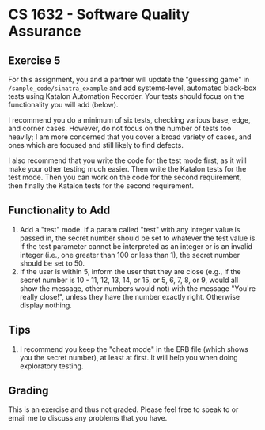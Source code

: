 # CS 1632 - Software Quality Assurance

## Exercise 5

For this assignment, you and a partner will update the "guessing game" in `/sample_code/sinatra_example` and add systems-level, automated black-box tests using Katalon Automation Recorder.  Your tests should focus on the functionality you will add (below).

I recommend you do a minimum of six tests, checking various base, edge, and corner cases.  However, do not focus on the number of tests too heavily; I am more concerned that you cover a broad variety of cases, and ones which are focused and still likely to find defects.

I also recommend that you write the code for the test mode first, as it will make your other testing much easier.  Then write the Katalon tests for the test mode.  Then you can work on the code for the second requirement, then finally the Katalon tests for the second requirement.

## Functionality to Add

1. Add a "test" mode.  If a param called "test" with any integer value is passed in, the secret number should be set to whatever the test value is.  If the test parameter cannot be interpreted as an integer or is an invalid integer (i.e., one greater than 100 or less than 1), the secret number should be set to 50.
2. If the user is within 5, inform the user that they are close (e.g., if the secret number is 10 - 11, 12, 13, 14, or 15, or 5, 6, 7, 8, or 9, would all show the message, other numbers would not) with the message "You're really close!", unless they have the number exactly right.  Otherwise display nothing.

## Tips

1. I recommend you keep the "cheat mode" in the ERB file (which shows you the secret number), at least at first.  It will help you when doing exploratory testing.

## Grading

This is an exercise and thus not graded.  Please feel free to speak to or email me to discuss any problems that you have.
